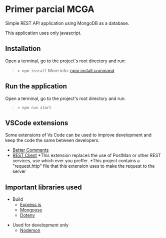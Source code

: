 # Primer parcial MCGA

Simple REST API application using MongoDB as a database.

This application uses only javascript.


## Installation

Open a terminal, go to the project's root directory and run:

> `> npm install`
More info:
[npm install command](https://docs.npmjs.com/cli/v6/commands/npm-install)

## Run the application

Open a terminal, go to the project's root directory and run:

> `> npm run start`



## VSCode extensions

Some extensions of Vs Code can be used to improve development and keep the code
the same between developers. 

- [Better Comments](https://marketplace.visualstudio.com/items?itemName=aaron-bond.better-comments)
- [REST Client](https://marketplace.visualstudio.com/items?itemName=humao.rest-client)
 *This extension replaces the use of PostMan or other REST services, use which ever you preffer.
 *This project contains a "request.http" file that this extension uses to make the request to the server

## Important libraries used


- Build 
  - [Express.js](https://expressjs.com/es/)
  - [Mongoose](https://mongoosejs.com/)
  - [Dotenv](https://www.npmjs.com/package/dotenv)
+ Used for development only
  - [Nodemon](https://nodemon.io/)

